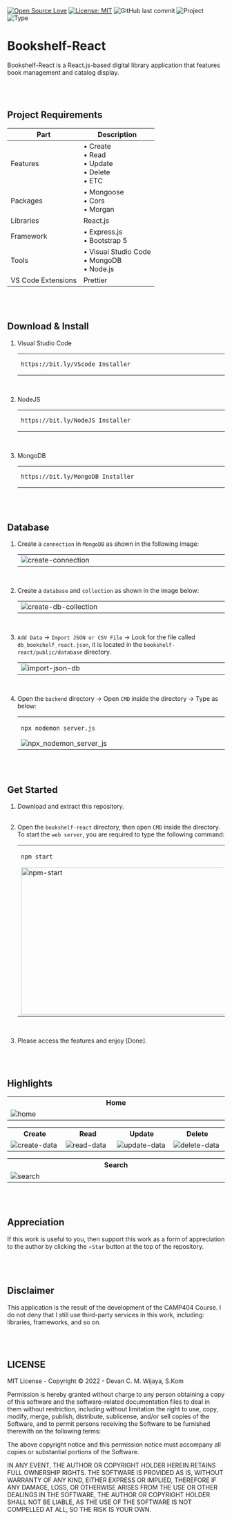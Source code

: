 [![Open Source Love](https://badges.frapsoft.com/os/v1/open-source.svg?style=flat)](https://github.com/ellerbrock/open-source-badges/)
[![License: MIT](https://img.shields.io/badge/License-MIT-blue.svg?logo=github&color=%23F7DF1E)](https://opensource.org/licenses/MIT)
![GitHub last commit](https://img.shields.io/github/last-commit/cakraawijaya/bookshelf-react?logo=Codeforces&logoColor=white&color=%23F7DF1E)
![Project](https://img.shields.io/badge/Project-Website-light.svg?style=flat&logo=googlechrome&logoColor=white&color=%23F7DF1E)
![Type](https://img.shields.io/badge/Type-Course-light.svg?style=flat&logo=gitbook&logoColor=white&color=%23F7DF1E)

# Bookshelf-React
<p>Bookshelf-React is a React.js-based digital library application that features book management and catalog display.</p>

<br><br>

## Project Requirements
| Part | Description |
| --- | --- |
| Features | • Create<br>• Read<br>• Update<br>• Delete<br>• ETC |
| Packages | • Mongoose<br>• Cors<br>• Morgan |
| Libraries | React.js |
| Framework | • Express.js<br>• Bootstrap 5 |
| Tools | • Visual Studio Code<br>• MongoDB<br>• Node.js |
| VS Code Extensions | Prettier |

<br><br>

## Download & Install
1. Visual Studio Code

   <table><tr><td width="810">
   
   ```
   https://bit.ly/VScode_Installer
   ```

   </td></tr></table><br>
   
2. NodeJS

   <table><tr><td width="810">
   
   ```
   https://bit.ly/NodeJS_Installer
   ```

   </td></tr></table><br>
   
3. MongoDB

   <table><tr><td width="810">
      
   ```
   https://bit.ly/MongoDB_Installer
   ```

   </td></tr></table>

<br><br>

## Database
1. Create a ``` connection ``` in ``` MongoDB ``` as shown in the following image:
   
   <table><tr><td width="810">   
      <img src="documentation/Create Connection MongoDB.jpg" alt="create-connection">
   </td></tr></table><br>

2. Create a ``` database ``` and ``` collection ``` as shown in the image below:
   
   <table><tr><td width="810">
      <img src="documentation/Create Database MongoDB.jpg" alt="create-db-collection">
   </td></tr></table><br>

3. ``` Add Data ``` -> ``` Import JSON or CSV File ``` -> Look for the file called ``` db_bookshelf_react.json ```, it is located in the ``` bookshelf-react/public/database ``` directory.<br>

   <table><tr><td width="810">
      <img src="documentation/Import JSON MongoDB.jpg" alt="import-json-db">
   </td></tr></table><br>

4. Open the ``` backend ``` directory -> Open ``` CMD ``` inside the directory -> Type as below:

   <table><tr><td width="810">

   ````bash
   npx nodemon server.js
   ````

   <img src="documentation/Open Backend CMD.jpg" alt="npx_nodemon_server_js"> 

   </td></tr></table>

<br><br>

## Get Started
1. Download and extract this repository.<br><br>
   
2. Open the ``` bookshelf-react ``` directory, then open ``` CMD ``` inside the directory. To start the ``` web server ```, you are required to type the following command:

   <table><tr><td width="810">

   ````bash
   npm start
   ````

   <img width="840" height="340" src="documentation/NPM Start.jpg" alt="npm-start">   

   </td></tr></table><br>

3. Please access the features and enjoy [Done].

<br><br>

## Highlights
<table>
<tr>
<th width="840">Home</th>
</tr>
<tr>
<td><img src="documentation/Home.jpg" alt="home"></td>
</tr>
</table>
<table>
<tr>
<th width="210">Create</th>
<th width="210">Read</th>
<th width="210">Update</th>
<th width="210">Delete</th>
</tr>
<tr>
<td><img src="documentation/Create.jpg" alt="create-data"></td>
<td><img src="documentation/Read.jpg" alt="read-data"></td>
<td><img src="documentation/Update.jpg" alt="update-data"></td>
<td><img src="documentation/Delete.jpg" alt="delete-data"></td>
</tr>
</table>
<table>
<tr>
<th width="840">Search</th>
</tr>
<tr>
<td><img src="documentation/Search.jpg" alt="search"></td>
</tr>
</table>

<br><br>

## Appreciation
If this work is useful to you, then support this work as a form of appreciation to the author by clicking the ``` ⭐Star ``` button at the top of the repository.

<br><br>

## Disclaimer
This application is the result of the development of the CAMP404 Course. I do not deny that I still use third-party services in this work, including: libraries, frameworks, and so on.

<br><br>

## LICENSE
MIT License - Copyright © 2022 - Devan C. M. Wijaya, S.Kom

Permission is hereby granted without charge to any person obtaining a copy of this software and the software-related documentation files to deal in them without restriction, including without limitation the right to use, copy, modify, merge, publish, distribute, sublicense, and/or sell copies of the Software, and to permit persons receiving the Software to be furnished therewith on the following terms:

The above copyright notice and this permission notice must accompany all copies or substantial portions of the Software.

IN ANY EVENT, THE AUTHOR OR COPYRIGHT HOLDER HEREIN RETAINS FULL OWNERSHIP RIGHTS. THE SOFTWARE IS PROVIDED AS IS, WITHOUT WARRANTY OF ANY KIND, EITHER EXPRESS OR IMPLIED, THEREFORE IF ANY DAMAGE, LOSS, OR OTHERWISE ARISES FROM THE USE OR OTHER DEALINGS IN THE SOFTWARE, THE AUTHOR OR COPYRIGHT HOLDER SHALL NOT BE LIABLE, AS THE USE OF THE SOFTWARE IS NOT COMPELLED AT ALL, SO THE RISK IS YOUR OWN.